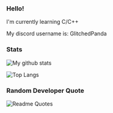 <!--<img src="https://github.com/GlitchedPanda/GlitchedPanda/assets/82221876/149d5306-1cdc-4e8b-8cc8-5ac321267189"> -->

### Hello!

<!--
**GlitchedPanda/GlitchedPanda** is a ✨ _special_ ✨ repository because its `README.md` (this file) appears on your GitHub profile.

Here are some ideas to get you started:

- 🔭 I’m currently working on ...
- 🌱 I’m currently learning ...
- 👯 I’m looking to collaborate on ...
- 🤔 I’m looking for help with ...
- 💬 Ask me about ...
- 📫 How to reach me: ...
- 😄 Pronouns: ...
- ⚡ Fun fact: ...
-->

I'm currently learning C/C++

My discord username is: GlitchedPanda

### Stats
![My github stats](https://github-readme-stats.vercel.app/api?username=glitchedpanda&show_icons=true&theme=shadow_blue)

![Top Langs](https://github-readme-stats.vercel.app/api/top-langs/?username=glitchedpanda&hide_progress=false&theme=shadow_blue)

### Random Developer Quote
![Readme Quotes](https://quotes-github-readme.vercel.app/api?type=horizontal&theme=shadow_blue&border=true)
